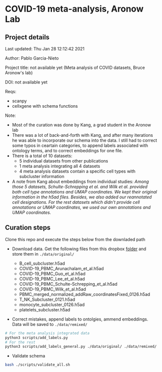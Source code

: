 # COVID-19 meta-analysis, Aronow Lab

## Project details

Last updated: Thu Jan 28 12:12:42 2021

Author: Pablo Garcia-Nieto

Project title: not available yet (Meta analysis of COVID datasets, Bruce Aronow's lab)

DOI: not available yet

Reqs:

- scanpy
- cellxgene with schema functions

Note:
- Most of the curation was done by Kang, a grad student in the Aronow lab
- There was a lot of back-and-forth with Kang, and after many iterations he was able to incorporate our schema into the data. I still had to correct some typos in ceartain categories, to append labels associated with ontology terms, and to correct embeddings for one file.
- There is a total of 10 datasets:
    - 5 individual datasets from other publications
    - 1 meta analysis integrating all 4 datasets
    - 4 meta analysis datasets contain a specific cell types with subcluster information
- A note from Kang about embeddings from individual studies:
    *Among those 5 datasets, Schulte-Schrepping et al. and Wilk et al. provided both cell type annotations and UMAP coordinates. We kept their original information in the h5ad files. Besides, we also added our reannotated cell designations. For the rest datasets which didn’t provide cell annotations or UMAP coordinates, we used our own annotations and UMAP coordinates.*

## Curation steps

Clone this repo and execute the steps below from the downladed path

- Download data. Get the following files from this dropbox [folder](https://www.dropbox.com/sh/uv3f1w43rb62mb7/AACROayDUXtjaWuUUCwodiQqa) and store them in `./data/original/`

    - B_cell_subcluster.h5ad
    - COVID-19_PBMC_Arunachalam_et_al.h5ad
    - COVID-19_PBMC_Guo_et_al.h5ad
    - COVID-19_PBMC_Lee_et_al.h5ad
    - COVID-19_PBMC_Schulte-Schrepping_et_al.h5ad
    - COVID-19_PBMC_Wilk_et_al.h5ad
    - PBMC_merged_normalized_addRaw_coordinatesFixed_0126.h5ad
    - T_NK_Subcluster_0121.h5ad
    - monocyte_subcluster_0126.h5ad
    - platelets_subcluster.h5ad

- Correct mistakes, append labels to ontolgies, ammend embeddings. Data will be saved to `./data/remixed/`

```bash
# For the meta analysis integrated data
python3 scripts/add_labels.py
# For the rest
python3 scripts/add_labels_general.py ./data/original/ ./data/remixed/
```
- Validate schema


```bash
bash ./scripts/validate_all.sh
```
